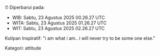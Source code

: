 ⏰ Diperbarui pada:
- WIB: Sabtu, 23 Agustus 2025 00.26.27 UTC
- WITA: Sabtu, 23 Agustus 2025 01.26.27 UTC
- WIT: Sabtu, 23 Agustus 2025 02.26.27 UTC

Kutipan Inspiratif:
"i am what i am.. i will never try to be some one else."


Kategori: attitude


